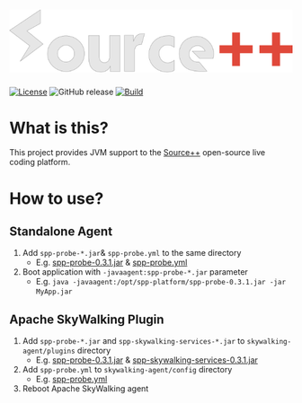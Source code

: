 # ![](https://github.com/sourceplusplus/live-platform/blob/master/.github/media/sourcepp_logo.svg)

[![License](https://img.shields.io/github/license/sourceplusplus/probe-jvm)](LICENSE)
![GitHub release](https://img.shields.io/github/v/release/sourceplusplus/probe-jvm?include_prereleases)
[![Build](https://github.com/sourceplusplus/probe-jvm/actions/workflows/build.yml/badge.svg)](https://github.com/sourceplusplus/probe-jvm/actions/workflows/build.yml)

# What is this?

This project provides JVM support to the [Source++](https://github.com/sourceplusplus/live-platform) open-source live coding platform.

# How to use?

## Standalone Agent

1. Add `spp-probe-*.jar`& `spp-probe.yml` to the same directory
    - E.g. [spp-probe-0.3.1.jar](https://github.com/sourceplusplus/probe-jvm/releases/download/0.3.1/spp-probe-0.3.1.jar) & [spp-probe.yml](https://docs.sourceplusplus.com/implementation/tools/probe/configuration/)
1. Boot application with `-javaagent:spp-probe-*.jar` parameter
    - E.g. `java -javaagent:/opt/spp-platform/spp-probe-0.3.1.jar -jar MyApp.jar`

## Apache SkyWalking Plugin

1. Add `spp-probe-*.jar` and `spp-skywalking-services-*.jar` to `skywalking-agent/plugins` directory
    - E.g. [spp-probe-0.3.1.jar](https://github.com/sourceplusplus/probe-jvm/releases/download/0.3.1/spp-probe-0.3.1.jar) & [spp-skywalking-services-0.3.1.jar](https://github.com/sourceplusplus/probe-jvm/releases/download/0.3.1/spp-skywalking-services-0.3.1.jar)
1. Add `spp-probe.yml` to `skywalking-agent/config` directory
    - E.g. [spp-probe.yml](https://docs.sourceplusplus.com/implementation/tools/probe/configuration/)
1. Reboot Apache SkyWalking agent
